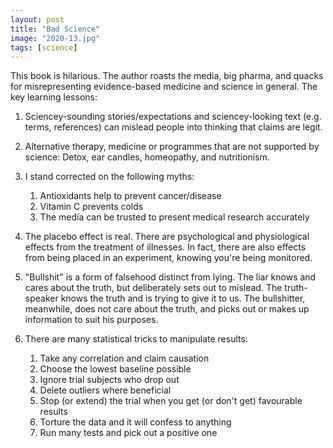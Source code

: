 ```yaml
---
layout: post
title: "Bad Science"
image: "2020-13.jpg"
tags: [science]
---
```


This book is hilarious. The author roasts the media, big pharma, and quacks for misrepresenting evidence-based medicine and science in general. The key learning lessons:

1. Sciencey-sounding stories/expectations and sciencey-looking text (e.g. terms, references) can mislead people into thinking that claims are legit.

2. Alternative therapy, medicine or programmes that are not supported by science: Detox, ear candles, homeopathy, and nutritionism.

3. I stand corrected on the following myths:  
    1. Antioxidants help to prevent cancer/disease
    2. Vitamin C prevents colds
    3. The media can be trusted to present medical research accurately

4. The placebo effect is real. There are psychological and physiological effects from the treatment of illnesses. In fact, there are also effects from being placed in an experiment, knowing you're being monitored.

5. "Bullshit" is a form of falsehood distinct from lying. The liar knows and cares about the truth, but deliberately sets out to mislead. The truth-speaker knows the truth and is trying to give it to us. The bullshitter, meanwhile, does not care about the truth, and picks out or makes up information to suit his purposes.

6. There are many statistical tricks to manipulate results:
    1. Take any correlation and claim causation
    2. Choose the lowest baseline possible
    3. Ignore trial subjects who drop out
    4. Delete outliers where beneficial
    5. Stop (or extend) the trial when you get (or don't get) favourable results
    6. Torture the data and it will confess to anything
    7. Run many tests and pick out a positive one